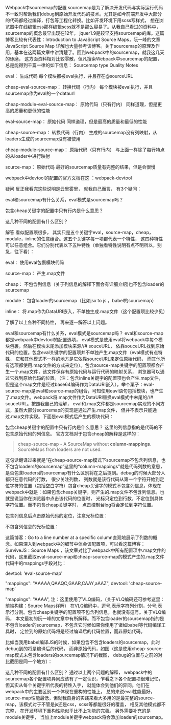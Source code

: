 Webpack中sourcemap的配置
sourcemap是为了解决开发代码与实际运行代码不一致时帮助我们debug到原始开发代码的技术。尤其是如今前端开发中大部分的代码都经过编译，打包等工程化转换。比如开发环境下用scss写样式， 想在浏览器中在线编辑css那样编辑scss就不是那么容易了。从我自己看过的资料中， sourcemap的概念最早出现在12年， jquer1.9是较早支持sourcemap的库。这篇博客比较有代表性：Introduction to JavaScript Source Maps，阮一峰的文章JavaScript Source Map 详解也大量参考该博客。关于sourcemap的原理及作用，基本在这两篇文章中讲清楚了。回到webpack中的sourcemap，就我这几天的琢磨， 这方面资料相对比较零散，但凡搜索Webpack中sourcemap的配置， 总是能得到千篇一律的如下信息：
Sourcemap type Quality Notes

eval： 生成代码 每个模块都被eval执行，并且存在@sourceURL

cheap-eval-source-map： 转换代码（行内） 每个模块被eval执行，并且sourcemap作为eval的一个dataurl

cheap-module-eval-source-map： 原始代码（只有行内） 同样道理，但是更高的质量和更低的性能

eval-source-map： 原始代码 同样道理，但是最高的质量和最低的性能

cheap-source-map： 转换代码（行内） 生成的sourcemap没有列映射，从loaders生成的sourcemap没有被使用

cheap-module-source-map： 原始代码（只有行内） 与上面一样除了每行特点的从loader中进行映射

source-map： 原始代码 最好的sourcemap质量有完整的结果，但是会很慢

webpack中devtool的配置的官方文档在这 ：webpack-devtool

疑问
反正我看完这些说明是云里雾里， 就我自己而言， 有3个疑问：

eval和sourcemap有什么关系，eval模式是sourcemap吗？

包含cheap关键字的配置中只有行内是什么意思？

这几种不同的配置有什么区别？

解答
看似配置项很多， 其实只是五个关键字eval，source-map，cheap，module，inline的任意组合。这五个关键字每一项都代表一个特性， 这四种特性可以任意组合。它们分别代表以下五种特性（单独看特性说明有点不明所以，别急，往下看）：

eval： 使用eval包裹模块代码

source-map： 产生.map文件

cheap： 不包含列信息（关于列信息的解释下面会有详细介绍)也不包含loader的sourcemap

module： 包含loader的sourcemap（比如jsx to js ，babel的sourcemap）

inline： 将.map作为DataURI嵌入，不单独生成.map文件（这个配置项比较少见）

了解了以上各种不同特性， 再来逐一解答以上问题。

eval和sourcemap有什么关系，eval模式是sourcemap吗？
eval和source-map都是webpack中devtool的配置选项， eval模式是使用eval将webpack中每个模块包裹，然后在模块末尾添加模块来源//# souceURL， 依靠souceURL找到原始代码的位置。包含eval关键字的配置项并不单独产生.map文件（eval模式有点特殊， 它和其他模式不一样的地方是它依靠sourceURL来定位原始代码， 而其他所有选项都使用.map文件的方式来定位）。包含source-map关键字的配置项都会产生一个.map文件，该文件保存有原始代码与运行代码的映射关系， 浏览器可以通过它找到原始代码的位置。（注：包含inline关键字的配置项也会产生.map文件，但是这个map文件是经过base64编码作为DataURI嵌入），举个栗子：eval-source-map是eval和source-map的组合，可知使用eavl语句包括模块，也产生了.map文件。webpack将.map文件作为DataURI替换eval模式中末尾的//# souceURL。按照我自己的理解， eval和.map文件都是sourcemap实现的不同方式，虽然大部分sourcemap的实现是通过产生.map文件， 但并不表示只能通过.map文件实现。下面是eval模式后产生的模块代码：


包含cheap关键字的配置中只有行内是什么意思？
这里的列信息指的是代码的不包含原始代码的列信息。 官方文档对于包含cheap的解释是这样的：

> cheap-source-map - A SourceMap without **column-mappings**. SourceMaps
> from loaders are not used.

  
这句话翻译过来就是“在cheap-source-map模式下sourcemap不包含列信息，也不包含loaders的sourcemap”这里的“column-mappings”就是代码列数的意思，是否包含loaders的sourcemap有什么区别将在之后提到。debug的时候大部分人都只在意代码的行数， 很少关注列数， 列数就是该行代码从第一个字符开始到定位字符的位置（包括空白字符）包含cheap关键字的模式不包含列信息，体现在webpack中就是：如果包含cheap关键字，则产生的.map文件不包含列信息。也就是说当你在浏览器中点击该代码的位置时， 光标只定位到行数，不定位到具体字符位置。而不包含cheap关键字时， 点击控制台log将会定位到字符位置。

包含列信息后点击原始代码的定位，注意光标位置：


不包含列信息的光标位置：


这篇博客：Go to a line number at a specific column直观地展示了列数的概念。如果深入到webpack中的细节中体会该配置项，可以看这篇博客：SurviveJS：Source Maps ，该文章对比了webpack中所有配置项中.map文件的代码，这里截取eval-source-map和cheap-source-map的模式产生的.map文件代码中的mappings字段对比：

devtool: 'eval-source-map'

"mappings": "AAAAA,QAAQC,GAAR,CAAY,aAAZ",
devtool: 'cheap-source-map'

"mappings": "AAAA",
注：这里使用了VLQ编码，（关于VLQ编码还可参考这里：前端构建：Source Maps详解） 在VLQ编码中，逗号,表示字符列分割，分号;表示行分割。包含cheap关键字的配置项不包含列信息，也就没有逗号。关于VLQ编码， 本文最初的阮一峰的文章中有所解释。而不包含loader的sourcemap指的是不包含loader的sourcemap，不包含它时候如果你使用了诸如babel等代码编译工具时， 定位到的原始代码将是经过编译后的代码位置，而非原始代码。

比如当我用babel编译JS的时候，如果包含不包含loaders的sourcemap，此时debug到的将是编译后的代码， 而非原始代码，如图（这是使用cheap-source-map模式未包含loaders的sourcemap情况下的截图， debug的位置与之前的对比截图是同一个地方）：


这几种不同的配置有什么区别？
通过以上两个问题的解释， webpack中的sourcemap各个配置项异同应该有了一定认识，乍看之下各个配置项很难记忆， 但其实从每个关键字所代表的特性入手， 就能体会到他们的异同。他们在webpack中的主要区别一个体现在重构的性能上， 总的来说eval性能最好，source-map性能最低，但就我自身的实践来看大多用的是最完整的source-map，该模式对于不管是js还是css，scss等都能很好的覆盖， 相反其他模式都不完整， 在开发环境下重构性能似乎比不上功能的完善。 
另外需要补充的是module关键字， 当加上module关键字webpack将会添加loader的sourcemap。
